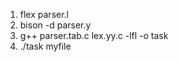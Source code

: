 1. flex parser.l 
2. bison -d parser.y 
3. g++ parser.tab.c lex.yy.c -lfl -o task 
4. ./task myfile
